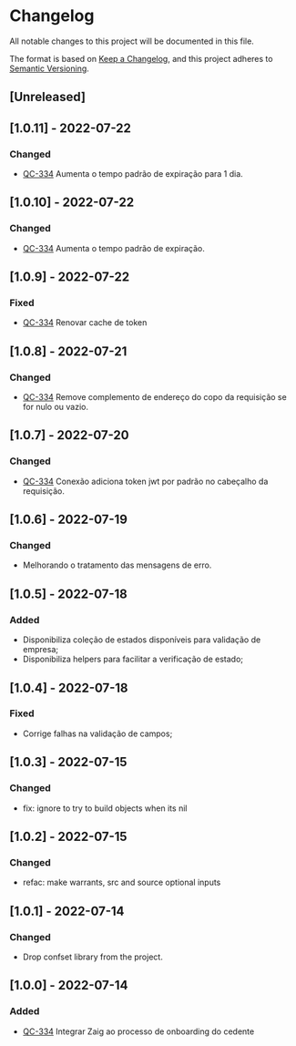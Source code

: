 # Changelog

All notable changes to this project will be documented in this file.

The format is based on [Keep a Changelog](http://keepachangelog.com/en/1.0.0/),
and this project adheres to [Semantic Versioning](http://semver.org/spec/v2.0.0.html).

## [Unreleased]

## [1.0.11] - 2022-07-22

### Changed

- [QC-334](https://qflash.atlassian.net/browse/QC-334) Aumenta o tempo padrão de expiração para 1 dia.

## [1.0.10] - 2022-07-22

### Changed

- [QC-334](https://qflash.atlassian.net/browse/QC-334) Aumenta o tempo padrão de expiração.

## [1.0.9] - 2022-07-22

### Fixed

- [QC-334](https://qflash.atlassian.net/browse/QC-334) Renovar cache de token

## [1.0.8] - 2022-07-21

### Changed

- [QC-334](https://qflash.atlassian.net/browse/QC-334) Remove complemento de endereço do copo da requisição se for nulo ou vazio.

## [1.0.7] - 2022-07-20

### Changed

- [QC-334](https://qflash.atlassian.net/browse/QC-334) Conexão adiciona token jwt por padrão no cabeçalho da requisição.

## [1.0.6] - 2022-07-19

### Changed

- Melhorando o tratamento das mensagens de erro.

## [1.0.5] - 2022-07-18

### Added

- Disponibiliza coleção de estados disponíveis para validação de empresa;
- Disponibiliza helpers para facilitar a verificação de estado;

## [1.0.4] - 2022-07-18

### Fixed

- Corrige falhas na validação de campos;

## [1.0.3] - 2022-07-15

### Changed

- fix: ignore to try to build objects when its nil

## [1.0.2] - 2022-07-15

### Changed

- refac: make warrants, src and source optional inputs

## [1.0.1] - 2022-07-14

### Changed

- Drop confset library from the project.

## [1.0.0] - 2022-07-14

### Added

- [QC-334](https://qflash.atlassian.net/browse/QC-334) Integrar Zaig ao processo de onboarding do cedente
